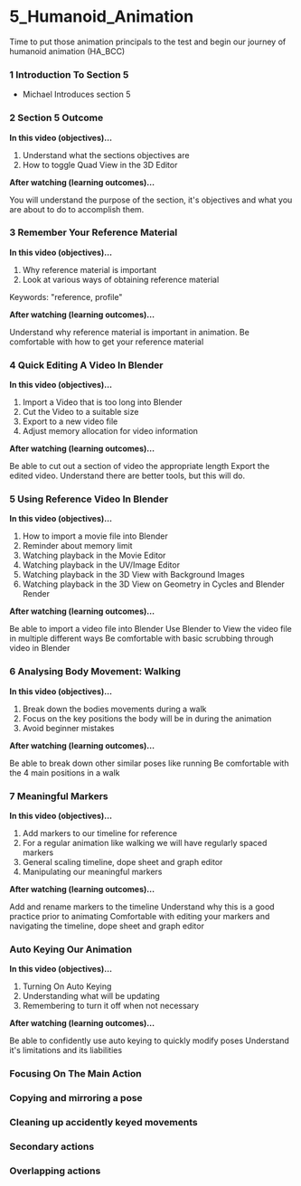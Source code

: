 # 5_Humanoid_Animation
Time to put those animation principals to the test and begin our journey of humanoid animation (HA_BCC)

### 1 Introduction To Section 5
+ Michael Introduces section 5

### 2 Section 5 Outcome
**In this video (objectives)…**

1. Understand what the sections objectives are
2. How to toggle Quad View in the 3D Editor

**After watching (learning outcomes)…**

You will understand the purpose of the section, it's objectives and what you are about to do to accomplish them.

### 3 Remember Your Reference Material
**In this video (objectives)…**

1. Why reference material is important
2. Look at various ways of obtaining reference material

Keywords: "reference, profile"

**After watching (learning outcomes)…**

Understand why reference material is important in animation.
Be comfortable with how to get your reference material

### 4 Quick Editing A Video In Blender
**In this video (objectives)…**

1. Import a Video that is too long into Blender
2. Cut the Video to a suitable size
3. Export to a new video file
4. Adjust memory allocation for video information

**After watching (learning outcomes)…**

Be able to cut out a section of video the appropriate length
Export the edited video.
Understand there are better tools, but this will do.

### 5 Using Reference Video In Blender
**In this video (objectives)…**

1. How to import a movie file into Blender
2. Reminder about memory limit
3. Watching playback in the Movie Editor
4. Watching playback in the UV/Image Editor
5. Watching playback in the 3D View with Background Images
6. Watching playback in the 3D View on Geometry in Cycles and Blender Render

**After watching (learning outcomes)…**

Be able to import a video file into Blender
Use Blender to View the video file in multiple different ways
Be comfortable with basic scrubbing through video in Blender

### 6 Analysing Body Movement: Walking
**In this video (objectives)…**

1. Break down the bodies movements during a walk
2. Focus on the key positions the body will be in during the animation
3. Avoid beginner mistakes

**After watching (learning outcomes)…**

Be able to break down other similar poses like running
Be comfortable with the 4 main positions in a walk

### 7 Meaningful Markers
**In this video (objectives)…**

1. Add markers to our timeline for reference
2. For a regular animation like walking we will have regularly spaced markers
3. General scaling timeline, dope sheet and graph editor
4. Manipulating our meaningful markers

**After watching (learning outcomes)…**

Add and rename markers to the timeline
Understand why this is a good practice prior to animating
Comfortable with editing your markers and navigating the timeline, dope sheet and graph editor


### Auto Keying Our Animation
**In this video (objectives)…**

1. Turning On Auto Keying
2. Understanding what will be updating
3. Remembering to turn it off when not necessary

**After watching (learning outcomes)…**

Be able to confidently use auto keying to quickly modify poses
Understand it's limitations and its liabilities 

### Focusing On The Main Action
### Copying and mirroring a pose
### Cleaning up accidently keyed movements
### Secondary actions
### Overlapping actions
